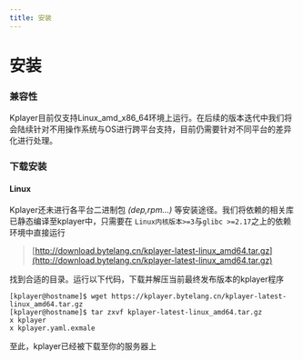 ```yaml
---
title: 安装
---
```


安装
===

### 兼容性
Kplayer目前仅支持Linux_amd_x86_64环境上运行。在后续的版本迭代中我们将会陆续针对不用操作系统与OS进行跨平台支持，目前仍需要针对不同平台的差异化进行处理。

### 下载安装

#### Linux
Kplayer还未进行各平台二进制包 *(dep,rpm...)* 等安装途径。我们将依赖的相关库已静态编译至kplayer中，只需要在 `Linux内核版本>=3`与`glibc >=2.17`之上的依赖环境中直接运行

> [http://download.bytelang.cn/kplayer-latest-linux_amd64.tar.gz](http://download.bytelang.cn/kplayer-latest-linux_amd64.tar.gz)

找到合适的目录。运行以下代码，下载并解压当前最终发布版本的kplayer程序
```shell script
[kplayer@hostname]$ wget https://kplayer.bytelang.cn/kplayer-latest-linux_amd64.tar.gz
[kplayer@hostname]$ tar zxvf kplayer-latest-linux_amd64.tar.gz
x kplayer
x kplayer.yaml.exmale
```

至此，kplayer已经被下载至你的服务器上
